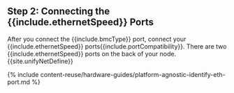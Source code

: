 ## Step 2: Connecting the {{include.ethernetSpeed}} Ports
After you connect the {{include.bmcType}} port, connect your {{include.ethernetSpeed}} ports{{include.portCompatibility}}. There are two {{include.ethernetSpeed}} ports on the back of your node. {{site.unifyNetDefine}}

{% include content-reuse/hardware-guides/platform-agnostic-identify-eth-port.md %}
